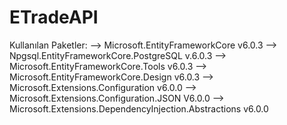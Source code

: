 # ETradeAPI

Kullanılan Paketler:
--> Microsoft.EntityFrameworkCore v6.0.3
--> Npgsql.EntityFrameworkCore.PostgreSQL v.6.0.3
--> Microsoft.EntityFrameworkCore.Tools v6.0.3
--> Microsoft.EntityFrameworkCore.Design v6.0.3
--> Microsoft.Extensions.Configuration v6.0.0
--> Microsoft.Extensions.Configuration.JSON V6.0.0
--> Microsoft.Extensions.DependencyInjection.Abstractions v6.0.0
